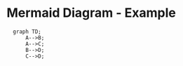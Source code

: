 # Mermaid Diagram - Example

```mermaid
  graph TD;
      A-->B;
      A-->C;
      B-->D;
      C-->D;
```